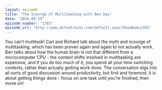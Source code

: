 ```yaml
---
layout: episode
title: "The Scourge of Multitasking with Ben Day"
date: "2016-09-29"
episode_number: "1355"
episode_url: "http://www.dotnetrocks.com/default.aspx?ShowNum=1355"
---
```


You can't multitask! Carl and Richard talk about the myth and scourge of multitasking, which has been proven again and again to not actually work. Ben talks about how the human brain is not that different from a microcomputer CPU - the context shifts involved in multitasking are expensive, and if you do too much of it, you spend all your time switching contexts, rather than actually getting work done. The conversation digs into all sorts of good discussion around productivity, but first and foremost, it is about getting things done - focus on one task until you're finished, then move on!
